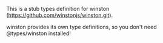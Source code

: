 This is a stub types definition for winston (https://github.com/winstonjs/winston.git).

winston provides its own type definitions, so you don't need @types/winston installed!